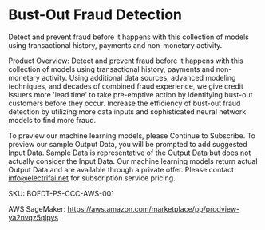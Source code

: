 # Bust-Out Fraud Detection

Detect and prevent fraud before it happens with this collection of models using transactional history, payments and non-monetary activity.

Product Overview: Detect and prevent fraud before it happens with this collection of models using transactional history, payments and non-monetary activity. Using additional data sources, advanced modeling techniques, and decades of combined fraud experience, we give credit issuers more 'lead time' to take pre-emptive action by identifying bust-out customers before they occur. Increase the efficiency of bust-out fraud detection by utilizing more data inputs and sophisticated neural network models to find more fraud. 

To preview our machine learning models, please Continue to Subscribe. To preview our sample Output Data, you will be prompted to add suggested Input Data. Sample Data is representative of the Output Data but does not actually consider the Input Data.
Our machine learning models return actual Output Data and are available through a private offer. Please contact info@electrifai.net for subscription service pricing.
 
SKU: BOFDT-PS-CCC-AWS-001

AWS SageMaker:  https://aws.amazon.com/marketplace/pp/prodview-ya2nvqz5qlpys
